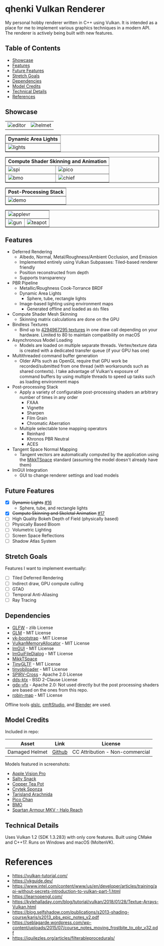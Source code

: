 # qhenki Vulkan Renderer

My personal hobby renderer written in C++ using Vulkan. It is intended as a place for me to implement various graphics techniques in a modern API. The renderer is actively being built with new features.

## Table of Contents
- [Showcase](#showcase)
- [Features](#features)
- [Future Features](#future-features)
- [Stretch Goals](#stretch-goals)
- [Dependencies](#dependencies)
- [Model Credits](#model-credits)
- [Technical Details](#technical-details)
- [References](#references)

## Showcase

<table>
  <tr>
    <td><img src="screenshots/editor.png" alt="editor"></td>
    <td><img src="screenshots/helmet.png" alt="helmet"></td>
  </tr>
</table>

<table border="1">
  <tr>
    <td colspan="2" align="center"><b>Dynamic Area Lights</b></td>
  </tr>
  <tr>
    <td><img src="screenshots/lights.png" alt="lights"></td>
  </tr>
</table>

<table border="1">
  <tr>
    <td colspan="2" align="center"><b>Compute Shader Skinning and Animation</b></td>
  </tr>
  <tr>
    <td><img src="screenshots/spi-anim.gif" alt="spi"></td>
    <td><img src="screenshots/pico-anim.gif" alt="pico"></td>
  </tr>
<tr>
    <td><img src="screenshots/bmo-anim.gif" alt="bmo"></td>
    <td><img src="screenshots/chief-anim.gif" alt="chief"></td>
  </tr>
</table>

<table border="1">
  <tr>
    <td colspan="2" align="center"><b>Post-Processing Stack</b></td>
  </tr>
  <tr>
    <td><img src="screenshots/demo.gif" alt="demo"></td>
  </tr>
</table>

<table border="1">
  <tr>
    <td colspan="2"><img src="screenshots/applevr.png" alt="applevr"></td>
  </tr>
  <tr>
    <td><img src="screenshots/gun.png" alt="gun"></td>
    <td><img src="screenshots/teapot.png" alt="teapot"></td>
  </tr>
</table>

## Features

* Deferred Rendering
  * Albedo, Normal, Metal/Roughness/Ambient Occlusion, and Emission
  * Implemented entirely using Vulkan Subpasses: Tiled-based renderer friendly
  * Position reconstructed from depth
  * Supports transparency
* PBR Pipeline
  * Metallic/Roughness Cook-Torrance BRDF
  * Dynamic Area Lights
    * Sphere, tube, rectangle lights
  * Image-based lighting using environment maps
    * Generated offline and loaded as `dds` files
* Compute Shader Mesh Skinning
  * Skinning matrix calculations are done on the GPU
* Bindless Textures
  * Bind up to [4294967295 textures](https://vulkan.gpuinfo.org/displaydevicelimit.php?platform=windows&name=maxPerStageDescriptorSamplers) in one draw call depending on your hardware. Limited to 80 to maintain compatibility on macOS
* Asynchronous Model Loading
  * Models are loaded on multiple separate threads. Vertex/texture data is created with a dedicated transfer queue (if your GPU has one)
* Multithreaded command buffer generation
  * Older APIs such as OpenGL require that GPU work be recorded/submitted from one thread (with workarounds such as shared contexts). I take advantage of Vulkan's exposure of command buffers by using multiple threads to speed up tasks such as loading environment maps
* Post-processing Stack
  * Apply a variety of configurable post-processing shaders an arbitrary number of times in any order
    * FXAA
    * Vignette
    * Sharpen
    * Film Grain
    * Chromatic Aberration
  * Multiple selectable tone mapping operators
    * Reinhard
    * Khronos PBR Neutral
    * ACES
* Tangent Space Normal Mapping
  * Tangent vectors are automatically computed by the application using the [MikkTSpace](http://www.mikktspace.com/) standard (assuming the model doesn't already have them)
* ImGUI Integration
  * GUI to change renderer settings and load models

## Future Features
- [x] ~~Dynamic Lights~~ [#16](https://github.com/AaronTian-stack/qhenki-renderer/pull/16)
  - Sphere, tube, and rectangle lights
- [x] ~~Compute Skinning and Skeletal Animation~~ [#17](https://github.com/AaronTian-stack/qhenki-renderer/pull/17)
- [ ] High Quality Bokeh Depth of Field (physically based)
- [ ] Physically Based Bloom
- [ ] Volumetric Lighting
- [ ] Screen Space Reflections
- [ ] Shadow Atlas System

## Stretch Goals
Features I want to implement eventually:
- [ ] Tiled Deferred Rendering
- [ ] Indirect draw, GPU compute culling
- [ ] GTAO
- [ ] Temporal Anti-Aliasing
- [ ] Ray Tracing

## Dependencies
* [GLFW](https://github.com/glfw/glfw) - zlib License
* [GLM](https://github.com/g-truc/glm) - MIT License
* [vk-bootstrap](https://github.com/charles-lunarg/vk-bootstrap) - MIT License
* [VulkanMemoryAllocator](https://github.com/GPUOpen-LibrariesAndSDKs/VulkanMemoryAllocator) - MIT License
* [ImGUI](https://github.com/ocornut/imgui) - MIT License
* [ImGuiFileDialog](https://github.com/aiekick/ImGuiFileDialog) - MIT License
* [MikkTSpace](https://github.com/mmikk/MikkTSpace)
* [TinyGLTF](https://github.com/syoyo/tinygltf) - MIT License
* [tinyobjloader](https://github.com/tinyobjloader/tinyobjloader) - MIT License
* [SPIRV-Cross](https://github.com/KhronosGroup/SPIRV-Cross) - Apache 2.0 License
* [dds-ktx](https://github.com/septag/dds-ktx) - BSD 2-Clause License
* [gdx-vfx](https://github.com/crashinvaders/gdx-vfx) - Apache 2.0: Not used directly but the post processing shaders are based on the ones from this repo.
* [robin-map](https://github.com/Tessil/robin-map) - MIT License

Offline tools [glslc](https://github.com/google/shaderc/tree/main/glslc), [cmftStudio](https://github.com/dariomanesku/cmftStudio), and [Blender](https://www.blender.org/) are used.

## Model Credits

Included in repo:

| Asset            | Link                                                                                                                   | License                         |
|------------------|------------------------------------------------------------------------------------------------------------------------|---------------------------------|
| Damaged Helmet   | [Github](https://github.com/KhronosGroup/glTF-Sample-Models/tree/main/2.0/DamagedHelmet)                               | CC Attribution - Non-commercial |

Models featured in screenshots:
  - [Apple Vision Pro](https://sketchfab.com/3d-models/free-apple-vision-pro-ultra-high-quality-8bd7123015ee4509b1c312f54a877597)
  - [Salty Snack](https://sketchfab.com/3d-models/salty-snack-firearm-game-ready-702411980d904abc974efef9ba4e47d5)
  - [Copper Tea Pot](https://sketchfab.com/3d-models/copper-tea-pot-27f2ac58f7614f2796630bdc6f18ee2f)
  - [Crytek Sponza](https://github.com/KhronosGroup/glTF-Sample-Models/tree/main/2.0/Sponza)
  - [Tarisland Arachnida](https://sketchfab.com/3d-models/tarisland-arachnida-d9aacbf0a2a44899b0e4b3de0d0c66bd)
  - [Pico Chan](https://sketchfab.com/3d-models/pico-chan-80923daa339348858c1291a2969c9b10)
  - [BMO](https://sketchfab.com/3d-models/bmo-realistic-5d8a3f209118401da46e3b1b38903961)
  - [Spartan Armour MKV - Halo Reach](https://sketchfab.com/3d-models/spartan-armour-mkv-halo-reach-57070b2fd9ff472c8988e76d8c5cbe66)

## Technical Details
Uses Vulkan 1.2 (SDK 1.3.283) with only core features. Built using CMake and C++17. Runs on Windows and macOS (MoltenVK).

# References
- https://vulkan-tutorial.com/
- https://vkguide.dev/
- https://www.intel.com/content/www/us/en/developer/articles/training/api-without-secrets-introduction-to-vulkan-part-1.html
- https://learnopengl.com/
- https://kylehalladay.com/blog/tutorial/vulkan/2018/01/28/Textue-Arrays-Vulkan.html
- https://blog.selfshadow.com/publications/s2013-shading-course/karis/s2013_pbs_epic_notes_v2.pdf
- https://seblagarde.wordpress.com/wp-content/uploads/2015/07/course_notes_moving_frostbite_to_pbr_v32.pdf
- https://iquilezles.org/articles/filterableprocedurals/